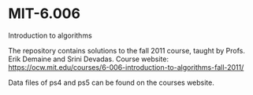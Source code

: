 # MIT-6.006
Introduction to algorithms

The repository contains solutions to the fall 2011 course, taught by Profs. Erik Demaine and Srini Devadas.
Course website: https://ocw.mit.edu/courses/6-006-introduction-to-algorithms-fall-2011/

Data files of ps4 and ps5 can be found on the courses website.
